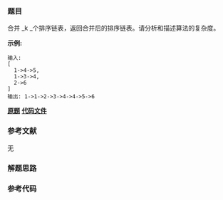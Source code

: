 ### 题目
合并  _k  _个排序链表，返回合并后的排序链表。请分析和描述算法的复杂度。

**示例:**

    
    
    输入:
    [
      1->4->5,
      1->3->4,
      2->6
    ]
    输出: 1->1->2->3->4->4->5->6

 **[原题](https://leetcode-cn.com/problems/merge-k-sorted-lists/)**    **[代码文件]()**


### 参考文献
无

### 解题思路




### 参考代码

```go


```




